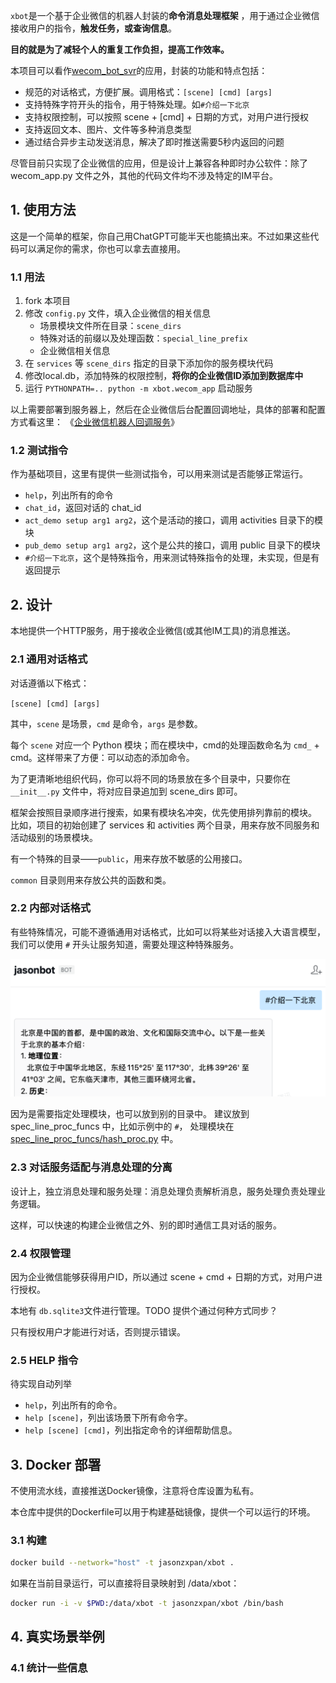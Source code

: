 `xbot`是一个基于企业微信的机器人封装的**命令消息处理框架** ，用于通过企业微信接收用户的指令，**触发任务，或查询信息**。

**目的就是为了减轻个人的重复工作负担，提高工作效率。**

本项目可以看作[wecom_bot_svr](https://github.com/easy-wx/wecom-bot-svr)的应用，封装的功能和特点包括：

- 规范的对话格式，方便扩展。调用格式：``[scene] [cmd] [args]``
- 支持特殊字符开头的指令，用于特殊处理。如``#介绍一下北京``
- 支持权限控制，可以按照 scene + \[cmd\] + 日期的方式，对用户进行授权
- 支持返回文本、图片、文件等多种消息类型
- 通过结合异步主动发送消息，解决了即时推送需要5秒内返回的问题

尽管目前只实现了企业微信的应用，但是设计上兼容各种即时办公软件：除了 wecom_app.py 文件之外，其他的代码文件均不涉及特定的IM平台。

## 1. 使用方法

这是一个简单的框架，你自己用ChatGPT可能半天也能搞出来。不过如果这些代码可以满足你的需求，你也可以拿去直接用。

### 1.1 用法

1. fork 本项目
2. 修改 `config.py` 文件，填入企业微信的相关信息
    - 场景模块文件所在目录：``scene_dirs``
    - 特殊对话的前缀以及处理函数：``special_line_prefix``
    - 企业微信相关信息
3. 在 `services` 等 `scene_dirs` 指定的目录下添加你的服务模块代码
4. 修改local.db，添加特殊的权限控制，**将你的企业微信ID添加到数据库中**
5. 运行 `PYTHONPATH=.. python -m xbot.wecom_app` 启动服务

以上需要部署到服务器上，然后在企业微信后台配置回调地址，具体的部署和配置方式看这里：
《[企业微信机器人回调服务](https://github.com/easy-wx/wecom-bot-svr?tab=readme-ov-file#%E4%BC%81%E4%B8%9A%E5%BE%AE%E4%BF%A1%E6%9C%BA%E5%99%A8%E4%BA%BA%E5%9B%9E%E8%B0%83%E6%9C%8D%E5%8A%A1)》

### 1.2 测试指令

作为基础项目，这里有提供一些测试指令，可以用来测试是否能够正常运行。

- ``help``，列出所有的命令
- ``chat_id``，返回对话的 chat_id
- ``act_demo setup arg1 arg2``，这个是活动的接口，调用 activities 目录下的模块
- ``pub_demo setup arg1 arg2``，这个是公共的接口，调用 public 目录下的模块
- ``#介绍一下北京``，这个是特殊指令，用来测试特殊指令的处理，未实现，但是有返回提示

## 2. 设计

本地提供一个HTTP服务，用于接收企业微信(或其他IM工具)的消息推送。

### 2.1 通用对话格式

对话遵循以下格式：

``[scene] [cmd] [args]``

其中，`scene` 是场景，`cmd` 是命令，`args` 是参数。

每个 ``scene`` 对应一个 Python 模块；而在模块中，cmd的处理函数命名为 ``cmd_`` + cmd。这样带来了方便：可以动态的添加命令。

为了更清晰地组织代码，你可以将不同的场景放在多个目录中，只要你在 `__init__.py` 文件中，将对应目录追加到 scene_dirs 即可。

框架会按照目录顺序进行搜索，如果有模块名冲突，优先使用排列靠前的模块。
比如，项目的初始创建了 services 和 activities 两个目录，用来存放不同服务和活动级别的场景模块。

有一个特殊的目录——``public``，用来存放不敏感的公用接口。

``common`` 目录则用来存放公共的函数和类。

### 2.2 内部对话格式

有些特殊情况，可能不遵循通用对话格式，比如可以将某些对话接入大语言模型，我们可以使用 `#` 开头让服务知道，需要处理这种特殊服务。

![hash_proc.png](images/hash_proc.png)

因为是需要指定处理模块，也可以放到别的目录中。
建议放到 spec_line_proc_funcs 中，比如示例中的 `#`，
处理模块在 [spec_line_proc_funcs/hash_proc.py](spec_line_proc_funcs/hash_proc.py) 中。

### 2.3 对话服务适配与消息处理的分离

设计上，独立消息处理和服务处理：消息处理负责解析消息，服务处理负责处理业务逻辑。

这样，可以快速的构建企业微信之外、别的即时通信工具对话的服务。

### 2.4 权限管理

因为企业微信能够获得用户ID，所以通过 scene + cmd + 日期的方式，对用户进行授权。

本地有 ``db.sqlite3``文件进行管理。TODO 提供个通过何种方式同步？

只有授权用户才能进行对话，否则提示错误。

### 2.5 HELP 指令

待实现自动列举

- ``help``，列出所有的命令。
- ``help [scene]``，列出该场景下所有命令字。
- ``help [scene] [cmd]``，列出指定命令的详细帮助信息。

## 3. Docker 部署

不使用流水线，直接推送Docker镜像，注意将仓库设置为私有。

本仓库中提供的Dockerfile可以用于构建基础镜像，提供一个可以运行的环境。

### 3.1 构建

```bash
docker build --network="host" -t jasonzxpan/xbot .
```

如果在当前目录运行，可以直接将目录映射到 /data/xbot：

```bash
docker run -i -v $PWD:/data/xbot -t jasonzxpan/xbot /bin/bash
```

## 4. 真实场景举例

### 4.1 统计一些信息

